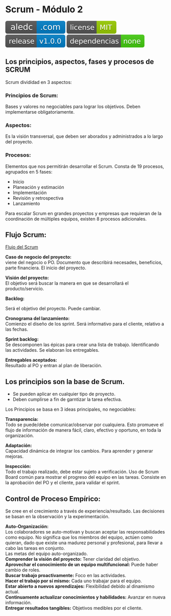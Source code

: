 # Scrum - Módulo 2
[![aledc.com](https://github.com/aledc7/Scrum-Certification/blob/master/recursos/aledc.com.svg)](https://aledc.com)
[![License](https://github.com/aledc7/Scrum-Certification/blob/master/recursos/mit-license.svg)](https://aledc.com)
[![GitHub release](https://github.com/aledc7/Scrum-Certification/blob/master/recursos/release.svg)](https://aledc.com)
[![Dependencies](https://github.com/aledc7/Scrum-Certification/blob/master/recursos/dependencias-none.svg)](https://aledc.com)



## Los principios, aspectos, fases y procesos de SCRUM

Scrum divididad en 3 aspectos:
### Principios de Scrum: 
Bases y valores no negociables para lograr los objetivos. Deben implementarse obligatoriamente.   

### Aspectos: 
Es la visión transversal, que deben ser aborados y administrados a lo largo del proyecto.   

### Procesos: 
Elementos que nos permitirán desarrollar el Scrum. Consta de 19 procesos, agrupados en 5 fases:
- Inicio
- Planeación y estimación
- Implementación
- Revisión y retrospectiva
- Lanzamiento

Para escalar Scrum en grandes proyectos y empresas que requieran de la coordinación de múltiples equipos, existen 8 procesos adicionales.

## Flujo Scrum:


[Flujo del Scrum](https://raw.githubusercontent.com/aledc7/Scrum-Certification/master/recursos/Flujo%20del%20Scrum.png)

__Caso de negocio del proyecto:__   
viene del negocio o PO. Documento que describirá necesades, beneficios, parte financiera. El inicio del proyecto.  

__Visión del proyecto:__   
El objetivo será buscar la manera en que se desarrollará el producto/servicio.   

__Backlog:__   

Será el objetivo del proyecto. Puede cambiar.    

__Cronograma del lanzamiento:__   
Comienzo el diseño de los sprint. Será informativo para el cliente, relativo a las fechas.   

__Sprint backlog:__   
Se descomponen las épicas para crear una lista de trabajo. Identificando las actividades. Se elaboran los entregables.  

__Entregables aceptados:__   
Resultado al PO y entran al plan de liberación.   


## Los principios son la base de Scrum.  
- Se pueden aplicar en cualquier tipo de proyecto.  
- Deben cumplirse a fin de garntizar la tarea efectiva.

Los Principios se basa en 3 ideas principales, no negociables:  

__Transparencia:__  
Todo se puede/debe comunicar/observar por cualquiera. Esto promueve el flujo de información de manera fácil, claro, efectivo y oportuno, en toda la organización.   

__Adaptación:__   
Capacidad dinámica de integrar los cambios. Para aprender y generar mejoras.   

__Inspección:__  
Todo el trabajo realizado, debe estar sujeto a verificación. Uso de Scrum Board común para mostrar el progreso del equipo en las tareas. Consiste en la aprobación del PO y el cliente, para validar el sprint.  

## Control de Proceso Empírico:
Se cree en el crecimiento a través de experiencia/resultado. Las decisiones se basan en la observación y la experimentación.   

__Auto-Organización:__  
Los colaboradores se auto-motivan y buscan aceptar las responsabilidades como equipo. No significa que los miembros del equipo, actúen como quieran, dado que existe una madurez personal y profesional, para llevar a cabo las tareas en conjunto.    
Las metas del equipo auto-organizado.    
__Comprender la visión del proyecto:__ Tener claridad del objetivo.    
__Aprovechar el conocimiento de un equipo multifuncional:__ Puede haber cambio de roles.   
__Buscar trabajo proactivamente:__ Foco en las actividades.   
__Hacer el trabajo por sí mismo:__ Cada uno trabajar para el equipo.   
__Estar abierto a nuevos aprendizajes:__ Flexibilidad debido al dinamismo actual.   
__Continuamente actualizar conocimientos y habilidades:__ Avanzar en nueva información.   
__Entregar resultados tangibles:__ Objetivos medibles por el cliente.    

